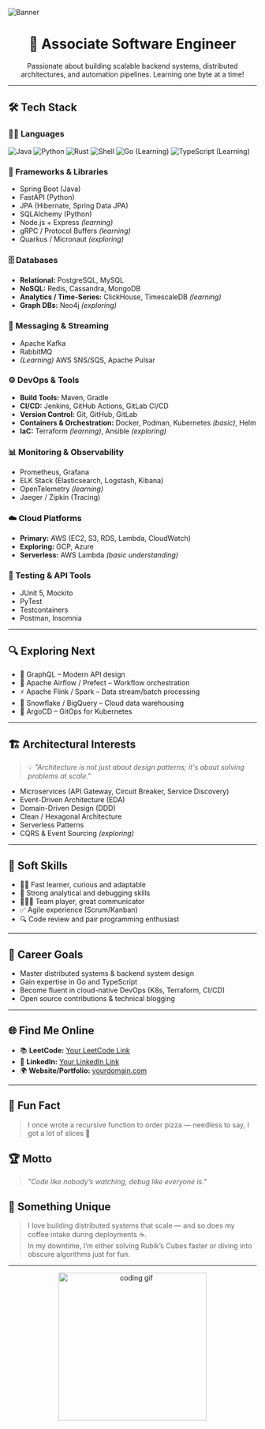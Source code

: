 ![Banner](https://raw.githubusercontent.com/me-krishnaprasad-dev/me-krishnaprasad-dev/main/banner.gif)

<h1 align="center">🚀 Associate Software Engineer</h1>
<p align="center">
  Passionate about building scalable backend systems, distributed architectures, and automation pipelines. Learning one byte at a time!
</p>

---

## 🛠️ Tech Stack

### 👨‍💻 Languages
![Java](https://img.shields.io/badge/Java-%23ED8B00.svg?logo=java&logoColor=white)
![Python](https://img.shields.io/badge/Python-3670A0?logo=python&logoColor=white)
![Rust](https://img.shields.io/badge/Rust-000000?logo=rust&logoColor=white)
![Shell](https://img.shields.io/badge/Shell-Bash-blue?logo=gnubash&logoColor=white)
![Go (Learning)](https://img.shields.io/badge/Go-Learning-00ADD8?logo=go)
![TypeScript (Learning)](https://img.shields.io/badge/TypeScript-Learning-3178C6?logo=typescript)

### 🚀 Frameworks & Libraries
- Spring Boot (Java)
- FastAPI (Python)
- JPA (Hibernate, Spring Data JPA)
- SQLAlchemy (Python)
- Node.js + Express *(learning)*
- gRPC / Protocol Buffers *(learning)*
- Quarkus / Micronaut *(exploring)*

### 🗄️ Databases
- **Relational:** PostgreSQL, MySQL  
- **NoSQL:** Redis, Cassandra, MongoDB  
- **Analytics / Time-Series:** ClickHouse, TimescaleDB *(learning)*  
- **Graph DBs:** Neo4j *(exploring)*

### 📩 Messaging & Streaming
- Apache Kafka
- RabbitMQ
- *(Learning)* AWS SNS/SQS, Apache Pulsar

### ⚙️ DevOps & Tools
- **Build Tools:** Maven, Gradle  
- **CI/CD:** Jenkins, GitHub Actions, GitLab CI/CD  
- **Version Control:** Git, GitHub, GitLab  
- **Containers & Orchestration:** Docker, Podman, Kubernetes *(basic)*, Helm  
- **IaC:** Terraform *(learning)*, Ansible *(exploring)*

### 📊 Monitoring & Observability
- Prometheus, Grafana  
- ELK Stack (Elasticsearch, Logstash, Kibana)  
- OpenTelemetry *(learning)*  
- Jaeger / Zipkin (Tracing)

### ☁️ Cloud Platforms
- **Primary:** AWS (EC2, S3, RDS, Lambda, CloudWatch)  
- **Exploring:** GCP, Azure  
- **Serverless:** AWS Lambda *(basic understanding)*

### 🧪 Testing & API Tools
- JUnit 5, Mockito  
- PyTest  
- Testcontainers  
- Postman, Insomnia

---

## 🔍 Exploring Next

- 🧬 GraphQL – Modern API design  
- 📅 Apache Airflow / Prefect – Workflow orchestration  
- ⚡ Apache Flink / Spark – Data stream/batch processing  
- 🧊 Snowflake / BigQuery – Cloud data warehousing  
- 🔁 ArgoCD – GitOps for Kubernetes

---

## 🏗️ Architectural Interests

> 💡 *"Architecture is not just about design patterns; it's about solving problems at scale."*

- Microservices (API Gateway, Circuit Breaker, Service Discovery)
- Event-Driven Architecture (EDA)
- Domain-Driven Design (DDD)
- Clean / Hexagonal Architecture
- Serverless Patterns
- CQRS & Event Sourcing *(exploring)*

---

## 💼 Soft Skills
- 👨‍🏫 Fast learner, curious and adaptable
- 🧠 Strong analytical and debugging skills
- 🧑‍🤝‍🧑 Team player, great communicator
- ✅ Agile experience (Scrum/Kanban)
- 🔍 Code review and pair programming enthusiast

---

## 🎯 Career Goals
- Master distributed systems & backend system design  
- Gain expertise in Go and TypeScript  
- Become fluent in cloud-native DevOps (K8s, Terraform, CI/CD)  
- Open source contributions & technical blogging

---

## 🌐 Find Me Online

- 📚 **LeetCode:** [Your LeetCode Link](https://leetcode.com/your-profile)
- 💼 **LinkedIn:** [Your LinkedIn Link](https://linkedin.com/in/your-profile)
- 🌍 **Website/Portfolio:** [yourdomain.com](https://yourdomain.com)

---

## 🎉 Fun Fact
> I once wrote a recursive function to order pizza — needless to say, I got a lot of slices 🍕

## 🏆 Motto
> *"Code like nobody’s watching, debug like everyone is."*

## 🌟 Something Unique
> I love building distributed systems that scale — and so does my coffee intake during deployments ☕.  
> In my downtime, I’m either solving Rubik’s Cubes faster or diving into obscure algorithms just for fun.

---

<p align="center">
  <img src="https://media.giphy.com/media/qgQUggAC3Pfv687qPC/giphy.gif" width="300" alt="coding gif"/>
</p>
